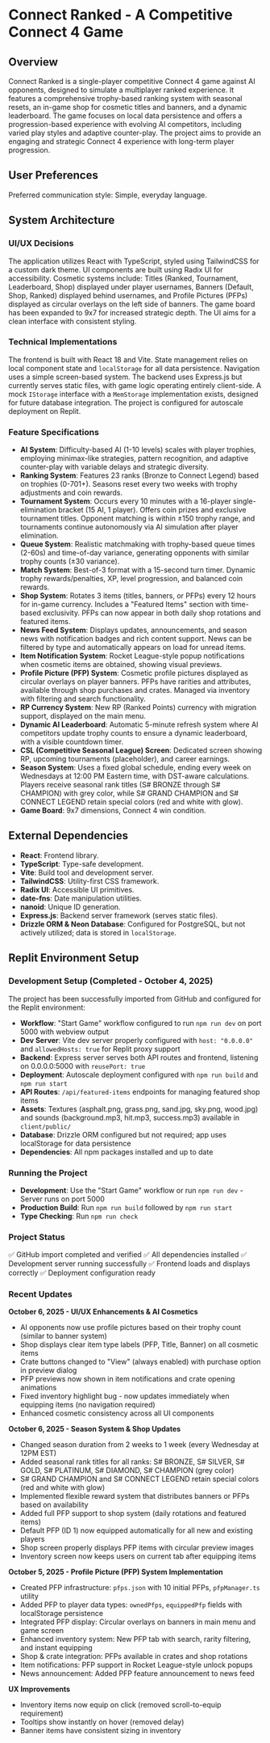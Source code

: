 # Connect Ranked - A Competitive Connect 4 Game

## Overview

Connect Ranked is a single-player competitive Connect 4 game against AI opponents, designed to simulate a multiplayer ranked experience. It features a comprehensive trophy-based ranking system with seasonal resets, an in-game shop for cosmetic titles and banners, and a dynamic leaderboard. The game focuses on local data persistence and offers a progression-based experience with evolving AI competitors, including varied play styles and adaptive counter-play. The project aims to provide an engaging and strategic Connect 4 experience with long-term player progression.

## User Preferences

Preferred communication style: Simple, everyday language.

## System Architecture

### UI/UX Decisions

The application utilizes React with TypeScript, styled using TailwindCSS for a custom dark theme. UI components are built using Radix UI for accessibility. Cosmetic systems include: Titles (Ranked, Tournament, Leaderboard, Shop) displayed under player usernames, Banners (Default, Shop, Ranked) displayed behind usernames, and Profile Pictures (PFPs) displayed as circular overlays on the left side of banners. The game board has been expanded to 9x7 for increased strategic depth. The UI aims for a clean interface with consistent styling.

### Technical Implementations

The frontend is built with React 18 and Vite. State management relies on local component state and `localStorage` for all data persistence. Navigation uses a simple screen-based system. The backend uses Express.js but currently serves static files, with game logic operating entirely client-side. A mock `IStorage` interface with a `MemStorage` implementation exists, designed for future database integration. The project is configured for autoscale deployment on Replit.

### Feature Specifications

-   **AI System**: Difficulty-based AI (1-10 levels) scales with player trophies, employing minimax-like strategies, pattern recognition, and adaptive counter-play with variable delays and strategic diversity.
-   **Ranking System**: Features 23 ranks (Bronze to Connect Legend) based on trophies (0-701+). Seasons reset every two weeks with trophy adjustments and coin rewards.
-   **Tournament System**: Occurs every 10 minutes with a 16-player single-elimination bracket (15 AI, 1 player). Offers coin prizes and exclusive tournament titles. Opponent matching is within ±150 trophy range, and tournaments continue autonomously via AI simulation after player elimination.
-   **Queue System**: Realistic matchmaking with trophy-based queue times (2-60s) and time-of-day variance, generating opponents with similar trophy counts (±30 variance).
-   **Match System**: Best-of-3 format with a 15-second turn timer. Dynamic trophy rewards/penalties, XP, level progression, and balanced coin rewards.
-   **Shop System**: Rotates 3 items (titles, banners, or PFPs) every 12 hours for in-game currency. Includes a "Featured Items" section with time-based exclusivity. PFPs can now appear in both daily shop rotations and featured items.
-   **News Feed System**: Displays updates, announcements, and season news with notification badges and rich content support. News can be filtered by type and automatically appears on load for unread items.
-   **Item Notification System**: Rocket League-style popup notifications when cosmetic items are obtained, showing visual previews.
-   **Profile Picture (PFP) System**: Cosmetic profile pictures displayed as circular overlays on player banners. PFPs have rarities and attributes, available through shop purchases and crates. Managed via inventory with filtering and search functionality.
-   **RP Currency System**: New RP (Ranked Points) currency with migration support, displayed on the main menu.
-   **Dynamic AI Leaderboard**: Automatic 5-minute refresh system where AI competitors update trophy counts to ensure a dynamic leaderboard, with a visible countdown timer.
-   **CSL (Competitive Seasonal League) Screen**: Dedicated screen showing RP, upcoming tournaments (placeholder), and career earnings.
-   **Season System**: Uses a fixed global schedule, ending every week on Wednesdays at 12:00 PM Eastern time, with DST-aware calculations. Players receive seasonal rank titles (S# BRONZE through S# CHAMPION) with grey color, while S# GRAND CHAMPION and S# CONNECT LEGEND retain special colors (red and white with glow).
-   **Game Board**: 9x7 dimensions, Connect 4 win condition.

## External Dependencies

-   **React**: Frontend library.
-   **TypeScript**: Type-safe development.
-   **Vite**: Build tool and development server.
-   **TailwindCSS**: Utility-first CSS framework.
-   **Radix UI**: Accessible UI primitives.
-   **date-fns**: Date manipulation utilities.
-   **nanoid**: Unique ID generation.
-   **Express.js**: Backend server framework (serves static files).
-   **Drizzle ORM & Neon Database**: Configured for PostgreSQL, but not actively utilized; data is stored in `localStorage`.

## Replit Environment Setup

### Development Setup (Completed - October 4, 2025)

The project has been successfully imported from GitHub and configured for the Replit environment:

- **Workflow**: "Start Game" workflow configured to run `npm run dev` on port 5000 with webview output
- **Dev Server**: Vite dev server properly configured with `host: "0.0.0.0"` and `allowedHosts: true` for Replit proxy support
- **Backend**: Express server serves both API routes and frontend, listening on 0.0.0.0:5000 with `reusePort: true`
- **Deployment**: Autoscale deployment configured with `npm run build` and `npm run start`
- **API Routes**: `/api/featured-items` endpoints for managing featured shop items
- **Assets**: Textures (asphalt.png, grass.png, sand.jpg, sky.png, wood.jpg) and sounds (background.mp3, hit.mp3, success.mp3) available in `client/public/`
- **Database**: Drizzle ORM configured but not required; app uses localStorage for data persistence
- **Dependencies**: All npm packages installed and up to date

### Running the Project

- **Development**: Use the "Start Game" workflow or run `npm run dev` - Server runs on port 5000
- **Production Build**: Run `npm run build` followed by `npm run start`
- **Type Checking**: Run `npm run check`

### Project Status

✅ GitHub import completed and verified
✅ All dependencies installed
✅ Development server running successfully
✅ Frontend loads and displays correctly
✅ Deployment configuration ready

### Recent Updates

**October 6, 2025 - UI/UX Enhancements & AI Cosmetics**
- AI opponents now use profile pictures based on their trophy count (similar to banner system)
- Shop displays clear item type labels (PFP, Title, Banner) on all cosmetic items
- Crate buttons changed to "View" (always enabled) with purchase option in preview dialog
- PFP previews now shown in item notifications and crate opening animations
- Fixed inventory highlight bug - now updates immediately when equipping items (no navigation required)
- Enhanced cosmetic consistency across all UI components

**October 6, 2025 - Season System & Shop Updates**
- Changed season duration from 2 weeks to 1 week (every Wednesday at 12PM EST)
- Added seasonal rank titles for all ranks: S# BRONZE, S# SILVER, S# GOLD, S# PLATINUM, S# DIAMOND, S# CHAMPION (grey color)
- S# GRAND CHAMPION and S# CONNECT LEGEND retain special colors (red and white with glow)
- Implemented flexible reward system that distributes banners or PFPs based on availability
- Added full PFP support to shop system (daily rotations and featured items)
- Default PFP (ID 1) now equipped automatically for all new and existing players
- Shop screen properly displays PFP items with circular preview images
- Inventory screen now keeps users on current tab after equipping items

**October 5, 2025 - Profile Picture (PFP) System Implementation**
- Created PFP infrastructure: `pfps.json` with 10 initial PFPs, `pfpManager.ts` utility
- Added PFP to player data types: `ownedPfps`, `equippedPfp` fields with localStorage persistence
- Integrated PFP display: Circular overlays on banners in main menu and game screen
- Enhanced inventory system: New PFP tab with search, rarity filtering, and instant equipping
- Shop & crate integration: PFPs available in crates and shop rotations
- Item notifications: PFP support in Rocket League-style unlock popups
- News announcement: Added PFP feature announcement to news feed

**UX Improvements**
- Inventory items now equip on click (removed scroll-to-equip requirement)
- Tooltips show instantly on hover (removed delay)
- Banner items have consistent sizing in inventory